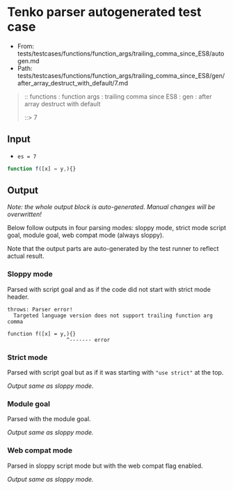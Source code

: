 # Tenko parser autogenerated test case

- From: tests/testcases/functions/function_args/trailing_comma_since_ES8/autogen.md
- Path: tests/testcases/functions/function_args/trailing_comma_since_ES8/gen/after_array_destruct_with_default/7.md

> :: functions : function args : trailing comma since ES8 : gen : after array destruct with default
>
> ::> 7

## Input

- `es = 7`

`````js
function f([x] = y,){}
`````

## Output

_Note: the whole output block is auto-generated. Manual changes will be overwritten!_

Below follow outputs in four parsing modes: sloppy mode, strict mode script goal, module goal, web compat mode (always sloppy).

Note that the output parts are auto-generated by the test runner to reflect actual result.

### Sloppy mode

Parsed with script goal and as if the code did not start with strict mode header.

`````
throws: Parser error!
  Targeted language version does not support trailing function arg comma

function f([x] = y,){}
                   ^------- error
`````

### Strict mode

Parsed with script goal but as if it was starting with `"use strict"` at the top.

_Output same as sloppy mode._

### Module goal

Parsed with the module goal.

_Output same as sloppy mode._

### Web compat mode

Parsed in sloppy script mode but with the web compat flag enabled.

_Output same as sloppy mode._
